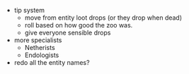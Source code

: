 - tip system
    - move from entity loot drops (or they drop when dead)
    - roll based on how good the zoo was.
    - give everyone sensible drops
- more specialists
    - Netherists
    - Endologists
- redo all the entity names?